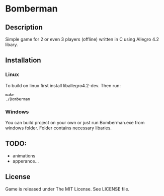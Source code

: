 Bomberman
===========

Description
-----------
Simple game for 2 or even 3 players (offline) written in C using Allegro 4.2 libary. 

Installation
------------

### Linux
To build on linux first install liballegro4.2-dev. Then run:

    make
    ./Bomberman

### Windows
You can build project on your own or just run Bomberman.exe from windows folder. Folder contains necessary libaries.

TODO:
-------
* animations
* apperance...

License
-------

Game is released under The MIT License. See LICENSE file.

